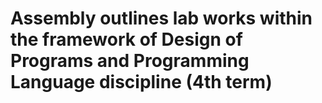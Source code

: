 # Assembly outlines lab works within the framework of Design of Programs and Programming Language discipline (4th term)
